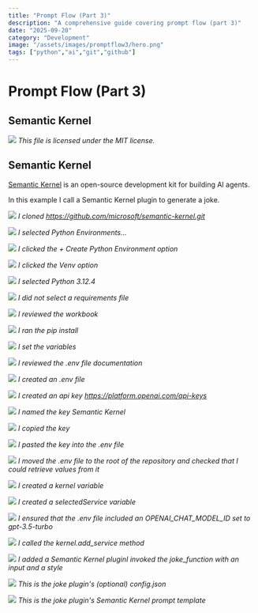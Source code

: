 ```yaml
---
title: "Prompt Flow (Part 3)"
description: "A comprehensive guide covering prompt flow (part 3)"
date: "2025-09-20"
category: "Development"
image: "/assets/images/promptflow3/hero.png"
tags: ["python","ai","git","github"]
---
```


# Prompt Flow (Part 3)

## Semantic Kernel

![](/assets/images/promptflow3/logo.svg)
*This file is licensed under the MIT license.*


## Semantic Kernel

[Semantic Kernel](https://learn.microsoft.com/en-us/semantic-kernel/overview/) is an open-source development kit for building AI agents.

In this example I call a Semantic Kernel plugin to generate a joke.

![](/assets/images/promptflow3/screenshot-2024-08-24-at-8.31.26am-1000x596.png)
*I cloned https://github.com/microsoft/semantic-kernel.git*

![](/assets/images/promptflow3/screenshot-2024-08-24-at-8.37.04am-1831x1057.png)
*I selected Python Environments...*

![](/assets/images/promptflow3/screenshot-2024-08-24-at-8.37.43am-1831x376.png)
*I clicked the + Create Python Environment option*

![](/assets/images/promptflow3/screenshot-2024-08-24-at-8.38.13am-1831x222.png)
*I clicked the Venv option*

![](/assets/images/promptflow3/screenshot-2024-08-24-at-8.38.34am-1831x229.png)
*I selected Python 3.12.4*

![](/assets/images/promptflow3/screenshot-2024-08-24-at-8.39.19am-1831x309.png)
*I did not select a requirements file*

![](/assets/images/promptflow3/screenshot-2024-08-24-at-8.41.57am-1831x1057.png)
*I reviewed the workbook*

![](/assets/images/promptflow3/screenshot-2024-08-24-at-8.42.59am-1831x589.png)
*I ran the pip install*

![](/assets/images/promptflow3/screenshot-2024-08-24-at-8.43.51am-1831x480.png)
*I set the variables*

![](/assets/images/promptflow3/screenshot-2024-08-24-at-8.46.51am-1831x935.png)
*I reviewed the .env file documentation*

![](/assets/images/promptflow3/screenshot-2024-08-24-at-8.47.56am-1831x498.png)
*I created an .env file*

![](/assets/images/promptflow3/screenshot-2024-08-24-at-8.52.33am-1831x1012.png)
*I created an api key https://platform.openai.com/api-keys*

![](/assets/images/promptflow3/screenshot-2024-08-24-at-8.53.43am-1831x950.png)
*I named the key Semantic Kernel*

![](/assets/images/promptflow3/screenshot-2024-08-24-at-8.54.32am-1831x1016.png)
*I copied the key*

![](/assets/images/promptflow3/screenshot-2024-08-24-at-8.55.12am-1754x732.png)
*I pasted the key into the .env file*

![](/assets/images/promptflow3/screenshot-2024-08-24-at-9.10.10am-1831x1057.png)
*I moved the .env file to the root of the repository and checked that I could retrieve values from it*

![](/assets/images/promptflow3/screenshot-2024-08-24-at-8.57.03am-1831x288.png)
*I created a kernel variable*

![](/assets/images/promptflow3/screenshot-2024-08-24-at-8.57.52am-1831x650.png)
*I created a selectedService variable*

![](/assets/images/promptflow3/screenshot-2024-08-24-at-9.26.53am-1831x320.png)
*I ensured that the .env file included an OPENAI_CHAT_MODEL_ID set to gpt-3.5-turbo*

![](/assets/images/promptflow3/screenshot-2024-08-24-at-9.23.22am-1831x838.png)
*I called the kernel.add_service method*

![](/assets/images/promptflow3/screenshot-2024-08-24-at-9.28.25am-1831x622.png)
*I added a Semantic Kernel pluginI invoked the joke_function with an input and a style*

![](/assets/images/promptflow3/screenshot-2024-08-24-at-9.30.37am-1831x916.png)
*This is the joke plugin's (optional) config.json*

![](/assets/images/promptflow3/screenshot-2024-08-24-at-9.30.46am-1831x916.png)
*This is the joke plugin's Semantic Kernel prompt template*
